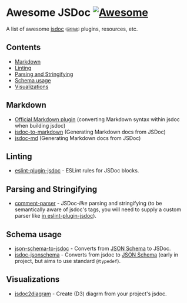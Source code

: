 # Awesome JSDoc [![Awesome](https://awesome.re/badge.svg)](https://awesome.re)

A list of awesome [jsdoc](https://jsdoc.app/) <sub><sup>([GitHub](https://github.com/jsdoc/jsdoc))</sup></sub> plugins, resources, etc.

## Contents

- [Markdown](#markdown)
- [Linting](#linting)
- [Parsing and Stringifying](#parsing-and-stringifying)
- [Schema usage](#schema-usage)
- [Visualizations](#visualizations)

## Markdown

- [Official Markdown plugin](https://jsdoc.app/plugins-markdown.html) (converting Markdown syntax within jsdoc when building jsdoc)
- [jsdoc-to-markdown](https://github.com/jsdoc2md/jsdoc-to-markdown) (Generating Markdown docs from JSDoc)
- [jsdoc-md](https://github.com/jaydenseric/jsdoc-md) (Generating Markdown docs from JSDoc)

## Linting

- [eslint-plugin-jsdoc](https://github.com/gajus/eslint-plugin-jsdoc) - ESLint rules for JSDoc blocks.

## Parsing and Stringifying

- [comment-parser](https://github.com/syavorsky/comment-parser) - JSDoc-*like* parsing and stringifying (to be semantically aware of jsdoc's tags, you will need to supply a custom parser like [in eslint-plugin-jsdoc](https://github.com/gajus/eslint-plugin-jsdoc/blob/master/src/iterateJsdoc.js#L28-L85)).

## Schema usage

- [json-schema-to-jsdoc](https://github.com/n3ps/json-schema-to-jsdoc) - Converts from [JSON Schema](http://json-schema.org/) to JSDoc.
- [jsdoc-jsonschema](https://github.com/brettz9/jsdoc-jsonschema) - Converts from jsdoc to [JSON Schema](http://json-schema.org/) (early in project, but aims to use standard `@typedef`).

## Visualizations

- [jsdoc2diagram](https://github.com/amcmillan01/jsdoc2diagram) - Create (D3) diagrm from your project's jsdoc.
